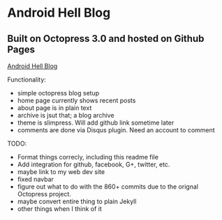 # Android Hell Blog

## Built on Octopress 3.0 and hosted on Github Pages

[Android Hell Blog](http://androidhell.github.io/)

Functionality:
+ simple octopress blog setup
+ home page currently shows recent posts
+ about page is in plain text
+ archive is jsut that; a blog archive
+ theme is slimpress. Will add github link sometime later
+ comments are done via Disqus plugin. Need an account to comment

TODO: 
+ Format things correcly, including this readme file
+ Add integration for github, facebook, G+, twitter, etc.
+ maybe link to my web dev site
+ fixed navbar
+ figure out what to do with the 860+ commits due to the orignal Octopress project.
+ maybe convert entire thing to plain Jekyll
+ other things when I think of it
